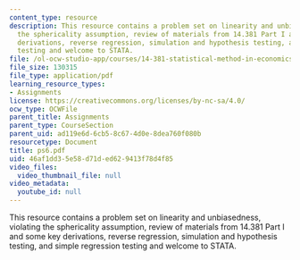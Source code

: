 ```yaml
---
content_type: resource
description: This resource contains a problem set on linearity and unbiasedness, violating
  the sphericality assumption, review of materials from 14.381 Part I and some key
  derivations, reverse regression, simulation and hypothesis testing, and simple regression
  testing and welcome to STATA.
file: /ol-ocw-studio-app/courses/14-381-statistical-method-in-economics-fall-2006/46af1dd35e58d71ded629413f78d4f85_ps6.pdf
file_size: 130315
file_type: application/pdf
learning_resource_types:
- Assignments
license: https://creativecommons.org/licenses/by-nc-sa/4.0/
ocw_type: OCWFile
parent_title: Assignments
parent_type: CourseSection
parent_uid: ad119e6d-6cb5-8c67-4d0e-8dea760f080b
resourcetype: Document
title: ps6.pdf
uid: 46af1dd3-5e58-d71d-ed62-9413f78d4f85
video_files:
  video_thumbnail_file: null
video_metadata:
  youtube_id: null
---
```

This resource contains a problem set on linearity and unbiasedness, violating the sphericality assumption, review of materials from 14.381 Part I and some key derivations, reverse regression, simulation and hypothesis testing, and simple regression testing and welcome to STATA.